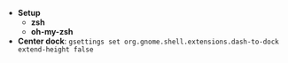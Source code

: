 * **Setup**
  - **zsh**
  - **oh-my-zsh** 
* **Center dock**: `gsettings set org.gnome.shell.extensions.dash-to-dock extend-height false`
